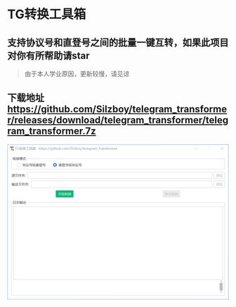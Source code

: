# TG转换工具箱

## 支持协议号和直登号之间的批量一键互转，如果此项目对你有所帮助请star
> 由于本人学业原因，更新较慢，请见谅

## 下载地址 https://github.com/Silzboy/telegram_transformer/releases/download/telegram_transformer/telegram_transformer.7z

![二维码](https://github.com/Silzboy/telegram_transformer/blob/main/images/1.png?raw=true)
